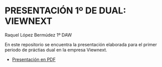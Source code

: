# PRESENTACIÓN 1º DE DUAL: VIEWNEXT
Raquel López Bermúdez
1º DAW

En este repositorio se encuentra la presentación elaborada para el primer periodo de práctias dual en la empresa Viewnext.
* [Presentación en PDF](https://github.com/Rlopber/Presentacion_Dual_Viewnext_RLB_1DAW/blob/main/Presentaci%C3%B3n%20Dual%20-%20Raquel%20Lopez.pdf)
